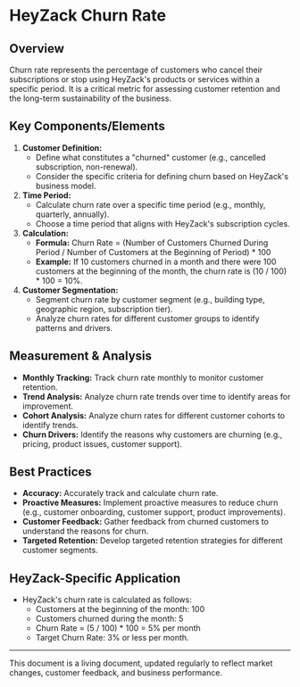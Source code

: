 # HeyZack Churn Rate

## Overview

Churn rate represents the percentage of customers who cancel their subscriptions or stop using HeyZack's products or services within a specific period. It is a critical metric for assessing customer retention and the long-term sustainability of the business.

## Key Components/Elements

1.  **Customer Definition:**
    -   Define what constitutes a "churned" customer (e.g., cancelled subscription, non-renewal).
    -   Consider the specific criteria for defining churn based on HeyZack's business model.
2.  **Time Period:**
    -   Calculate churn rate over a specific time period (e.g., monthly, quarterly, annually).
    -   Choose a time period that aligns with HeyZack's subscription cycles.
3.  **Calculation:**
    -   **Formula:** Churn Rate = (Number of Customers Churned During Period / Number of Customers at the Beginning of Period) \* 100
    -   **Example:** If 10 customers churned in a month and there were 100 customers at the beginning of the month, the churn rate is (10 / 100) \* 100 = 10%.
4.  **Customer Segmentation:**
    -   Segment churn rate by customer segment (e.g., building type, geographic region, subscription tier).
    -   Analyze churn rates for different customer groups to identify patterns and drivers.

## Measurement & Analysis

-   **Monthly Tracking:** Track churn rate monthly to monitor customer retention.
-   **Trend Analysis:** Analyze churn rate trends over time to identify areas for improvement.
-   **Cohort Analysis:** Analyze churn rates for different customer cohorts to identify trends.
-   **Churn Drivers:** Identify the reasons why customers are churning (e.g., pricing, product issues, customer support).

## Best Practices

-   **Accuracy:** Accurately track and calculate churn rate.
-   **Proactive Measures:** Implement proactive measures to reduce churn (e.g., customer onboarding, customer support, product improvements).
-   **Customer Feedback:** Gather feedback from churned customers to understand the reasons for churn.
-   **Targeted Retention:** Develop targeted retention strategies for different customer segments.

## HeyZack-Specific Application

-   HeyZack's churn rate is calculated as follows:
    -   Customers at the beginning of the month: 100
    -   Customers churned during the month: 5
    -   Churn Rate = (5 / 100) \* 100 = 5% per month
    -   Target Churn Rate: 3% or less per month.

---

This document is a living document, updated regularly to reflect market changes, customer feedback, and business performance.
